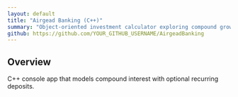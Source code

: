 ```yaml
---
layout: default
title: "Airgead Banking (C++)"
summary: "Object-oriented investment calculator exploring compound growth scenarios."
github: https://github.com/YOUR_GITHUB_USERNAME/AirgeadBanking
---
```


## Overview
C++ console app that models compound interest with optional recurring deposits.

